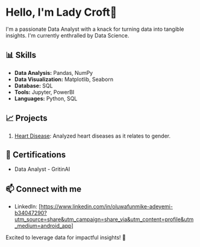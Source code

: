 # Hello, I'm Lady Croft👋

I'm a passionate Data Analyst with a knack for turning data into tangible insights. I'm currently enthralled by Data Science.

## 📊 Skills

- **Data Analysis:** Pandas, NumPy
- **Data Visualization:** Matplotlib, Seaborn
- **Database:** SQL
- **Tools:** Jupyter, PowerBI
- **Languages:** Python, SQL

## 📈 Projects

1. [Heart Disease](https://gritinai.com/single-page/a-gender-based-analysis-on-heart-disease-using-a-real-life-data-sample): Analyzed heart diseases as it relates to gender.


## 📑 Certifications

- Data Analyst  - GritinAI

## 📫 Connect with me

- LinkedIn: [https://www.linkedin.com/in/oluwafunmike-adeyemi-b34047290?utm_source=share&utm_campaign=share_via&utm_content=profile&utm_medium=android_app]


Excited to leverage data for impactful insights! 🚀

<!---
Lady-Croft/Lady-Croft is a ✨ special ✨ repository because its `README.md` (this file) appears on your GitHub profile.
You can click the Preview link to take a look at your changes.
--->
